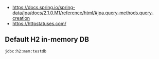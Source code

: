 * https://docs.spring.io/spring-data/jpa/docs/2.1.0.M1/reference/html/#jpa.query-methods.query-creation
* https://httpstatuses.com/

## Default H2 in-memory DB

`jdbc:h2:mem:testdb`